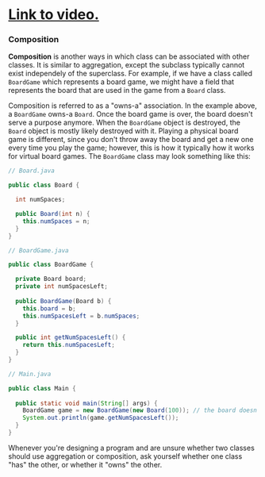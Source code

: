 # [Link to video.](TODO)


### Composition

**Composition** is another ways in which class can be associated with other classes. It is similar to aggregation, except the subclass typically cannot exist independely of the superclass. For example, if we have a class called `BoardGame` which represents a board game, we might have a field that represents the board that are used in the game from a `Board` class.

Composition is referred to as a "owns-a" association. In the example above, a `BoardGame` owns-a `Board`. Once the board game is over, the board doesn't serve a purpose anymore.  When the `BoardGame` object is destroyed, the `Board` object is mostly likely destroyed with it. Playing a physical board game is different, since you don't throw away the board and get a new one every time you play the game; however, this is how it typically how it works for virtual board games. The `BoardGame` class may look something like this:

```java
// Board.java

public class Board {

  int numSpaces;

  public Board(int n) {
    this.numSpaces = n;
  }
}
```

```java
// BoardGame.java

public class BoardGame {

  private Board board;
  private int numSpacesLeft;
  
  public BoardGame(Board b) {
    this.board = b;
    this.numSpacesLeft = b.numSpaces;
  }

  public int getNumSpacesLeft() {
    return this.numSpacesLeft;
  }
}
```


```java
// Main.java

public class Main {
  
  public static void main(String[] args) {
    BoardGame game = new BoardGame(new Board(100)); // the board doesn't get saved to be used after the board game
    System.out.println(game.getNumSpacesLeft());
  }
}
```

Whenever you're designing a program and are unsure whether two classes should use aggregation or composition, ask yourself whether one class "has" the other, or whether it "owns" the other.
